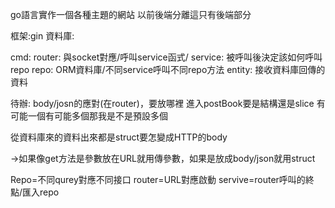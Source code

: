 go語言實作一個各種主題的網站
以前後端分離這只有後端部分


框架:gin
資料庫:

cmd: 
router: 與socket對應/呼叫service函式/
service: 被呼叫後決定該如何呼叫repo
repo: ORM資料庫/不同service呼叫不同repo方法
entity: 接收資料庫回傳的資料

待辦:
body/josn的應對(在router)，要放哪裡
進入postBook要是結構還是slice
有可能一個有可能多個那我是不是預設多個

從資料庫來的資料出來都是struct要怎變成HTTP的body


->如果像get方法是參數放在URL就用傳參數，如果是放成body/json就用struct





Repo=不同qurey對應不同接口
router=URL對應啟動
servive=router呼叫的終點/匯入repo
